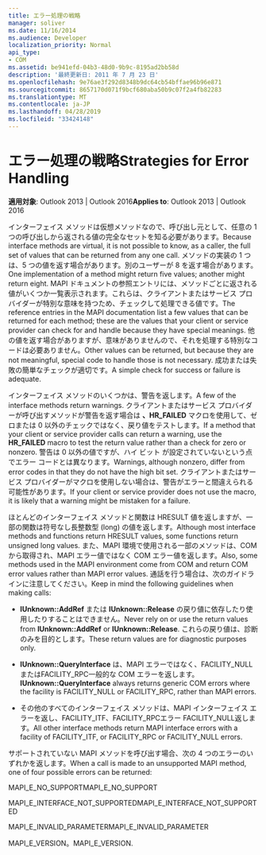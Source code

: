 ```yaml
---
title: エラー処理の戦略
manager: soliver
ms.date: 11/16/2014
ms.audience: Developer
localization_priority: Normal
api_type:
- COM
ms.assetid: be941efd-04b3-48d0-9b9c-8195ad2bb58d
description: '最終更新日: 2011 年 7 月 23 日'
ms.openlocfilehash: 9e76ae3f292d8348b9dc64cb54bffae96b96e871
ms.sourcegitcommit: 8657170d071f9bcf680aba50b9c07f2a4fb82283
ms.translationtype: MT
ms.contentlocale: ja-JP
ms.lasthandoff: 04/28/2019
ms.locfileid: "33424148"
---
```

# <a name="strategies-for-error-handling"></a><span data-ttu-id="8191a-103">エラー処理の戦略</span><span class="sxs-lookup"><span data-stu-id="8191a-103">Strategies for Error Handling</span></span>

  
  
<span data-ttu-id="8191a-104">**適用対象**: Outlook 2013 | Outlook 2016</span><span class="sxs-lookup"><span data-stu-id="8191a-104">**Applies to**: Outlook 2013 | Outlook 2016</span></span> 
  
<span data-ttu-id="8191a-105">インターフェイス メソッドは仮想メソッドなので、呼び出し元として、任意の 1 つの呼び出しから返される値の完全なセットを知る必要があります。</span><span class="sxs-lookup"><span data-stu-id="8191a-105">Because interface methods are virtual, it is not possible to know, as a caller, the full set of values that can be returned from any one call.</span></span> <span data-ttu-id="8191a-106">メソッドの実装の 1 つは、5 つの値を返す場合があります。別のユーザーが 8 を返す場合があります。</span><span class="sxs-lookup"><span data-stu-id="8191a-106">One implementation of a method might return five values; another might return eight.</span></span> <span data-ttu-id="8191a-107">MAPI ドキュメントの参照エントリには、メソッドごとに返される値がいくつか一覧表示されます。これらは、クライアントまたはサービス プロバイダーが特別な意味を持つため、チェックして処理できる値です。</span><span class="sxs-lookup"><span data-stu-id="8191a-107">The reference entries in the MAPI documentation list a few values that can be returned for each method; these are the values that your client or service provider can check for and handle because they have special meanings.</span></span> <span data-ttu-id="8191a-108">他の値を返す場合がありますが、意味がありませんので、それを処理する特別なコードは必要ありません。</span><span class="sxs-lookup"><span data-stu-id="8191a-108">Other values can be returned, but because they are not meaningful, special code to handle those is not necessary.</span></span> <span data-ttu-id="8191a-109">成功または失敗の簡単なチェックが適切です。</span><span class="sxs-lookup"><span data-stu-id="8191a-109">A simple check for success or failure is adequate.</span></span>
  
<span data-ttu-id="8191a-110">インターフェイス メソッドのいくつかは、警告を返します。</span><span class="sxs-lookup"><span data-stu-id="8191a-110">A few of the interface methods return warnings.</span></span> <span data-ttu-id="8191a-111">クライアントまたはサービス プロバイダーが呼び出すメソッドが警告を返す場合は **、HR_FAILED** マクロを使用して、ゼロまたは 0 以外のチェックではなく、戻り値をテストします。</span><span class="sxs-lookup"><span data-stu-id="8191a-111">If a method that your client or service provider calls can return a warning, use the **HR_FAILED** macro to test the return value rather than a check for zero or nonzero.</span></span> <span data-ttu-id="8191a-112">警告は 0 以外の値ですが、ハイ ビット が設定されていないという点でエラー コードとは異なります。</span><span class="sxs-lookup"><span data-stu-id="8191a-112">Warnings, although nonzero, differ from error codes in that they do not have the high bit set.</span></span> <span data-ttu-id="8191a-113">クライアントまたはサービス プロバイダーがマクロを使用しない場合は、警告がエラーと間違えられる可能性があります。</span><span class="sxs-lookup"><span data-stu-id="8191a-113">If your client or service provider does not use the macro, it is likely that a warning might be mistaken for a failure.</span></span> 
  
<span data-ttu-id="8191a-114">ほとんどのインターフェイス メソッドと関数は HRESULT 値を返しますが、一部の関数は符号なし長整数型 (long) の値を返します。</span><span class="sxs-lookup"><span data-stu-id="8191a-114">Although most interface methods and functions return HRESULT values, some functions return unsigned long values.</span></span> <span data-ttu-id="8191a-115">また、MAPI 環境で使用される一部のメソッドは、COM から取得され、MAPI エラー値ではなく COM エラー値を返します。</span><span class="sxs-lookup"><span data-stu-id="8191a-115">Also, some methods used in the MAPI environment come from COM and return COM error values rather than MAPI error values.</span></span> <span data-ttu-id="8191a-116">通話を行う場合は、次のガイドラインに注意してください。</span><span class="sxs-lookup"><span data-stu-id="8191a-116">Keep in mind the following guidelines when making calls:</span></span>
  
- <span data-ttu-id="8191a-117">**IUnknown::AddRef** または **IUnknown::Release** の戻り値に依存したり使用したりすることはできません。</span><span class="sxs-lookup"><span data-stu-id="8191a-117">Never rely on or use the return values from **IUnknown::AddRef** or **IUnknown::Release**.</span></span> <span data-ttu-id="8191a-118">これらの戻り値は、診断のみを目的とします。</span><span class="sxs-lookup"><span data-stu-id="8191a-118">These return values are for diagnostic purposes only.</span></span> 
    
- <span data-ttu-id="8191a-119">**IUnknown::QueryInterface** は、MAPI エラーではなく、FACILITY_NULLまたはFACILITY_RPC一般的な COM エラーを返します。</span><span class="sxs-lookup"><span data-stu-id="8191a-119">**IUnknown::QueryInterface** always returns generic COM errors where the facility is FACILITY_NULL or FACILITY_RPC, rather than MAPI errors.</span></span> 
    
- <span data-ttu-id="8191a-120">その他のすべてのインターフェイス メソッドは、MAPI インターフェイス エラーを返し、FACILITY_ITF、FACILITY_RPCエラー FACILITY_NULL返します。</span><span class="sxs-lookup"><span data-stu-id="8191a-120">All other interface methods return MAPI interface errors with a facility of FACILITY_ITF, or FACILITY_RPC or FACILITY_NULL errors.</span></span>
    
<span data-ttu-id="8191a-121">サポートされていない MAPI メソッドを呼び出す場合、次の 4 つのエラーのいずれかを返します。</span><span class="sxs-lookup"><span data-stu-id="8191a-121">When a call is made to an unsupported MAPI method, one of four possible errors can be returned:</span></span> 
  
<span data-ttu-id="8191a-122">MAPI_E_NO_SUPPORT</span><span class="sxs-lookup"><span data-stu-id="8191a-122">MAPI_E_NO_SUPPORT</span></span>
  
<span data-ttu-id="8191a-123">MAPI_E_INTERFACE_NOT_SUPPORTED</span><span class="sxs-lookup"><span data-stu-id="8191a-123">MAPI_E_INTERFACE_NOT_SUPPORTED</span></span>
  
<span data-ttu-id="8191a-124">MAPI_E_INVALID_PARAMETER</span><span class="sxs-lookup"><span data-stu-id="8191a-124">MAPI_E_INVALID_PARAMETER</span></span>
  
<span data-ttu-id="8191a-125">MAPI_E_VERSION。</span><span class="sxs-lookup"><span data-stu-id="8191a-125">MAPI_E_VERSION.</span></span> 
  

